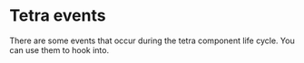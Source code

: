 # Tetra events

There are some events that occur during the tetra component life cycle. You can use them to hook into.


